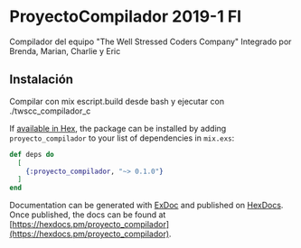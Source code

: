# ProyectoCompilador 2019-1 FI

Compilador del equipo "The Well Stressed Coders Company" Integrado por Brenda, Marian, Charlie y Eric

## Instalación

Compilar con mix escript.build desde bash y ejecutar con ./twscc_compilador_c

If [available in Hex](https://hex.pm/docs/publish), the package can be installed
by adding `proyecto_compilador` to your list of dependencies in `mix.exs`:

```elixir
def deps do
  [
    {:proyecto_compilador, "~> 0.1.0"}
  ]
end
```

Documentation can be generated with [ExDoc](https://github.com/elixir-lang/ex_doc)
and published on [HexDocs](https://hexdocs.pm). Once published, the docs can
be found at [https://hexdocs.pm/proyecto_compilador](https://hexdocs.pm/proyecto_compilador).

